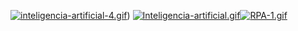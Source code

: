 [![inteligencia-artificial-4.gif](https://i.postimg.cc/kgHsCDNX/inteligencia-artificial-4.gif)](https://postimg.cc/WdMg6NfQ)) [![Inteligencia-artificial.gif](https://i.postimg.cc/433DLKff/Inteligencia-artificial.gif)](https://postimg.cc/v4p2DZxk)[![RPA-1.gif](https://i.postimg.cc/13KHgJZX/RPA-1.gif)](https://postimg.cc/qNznScqH)








